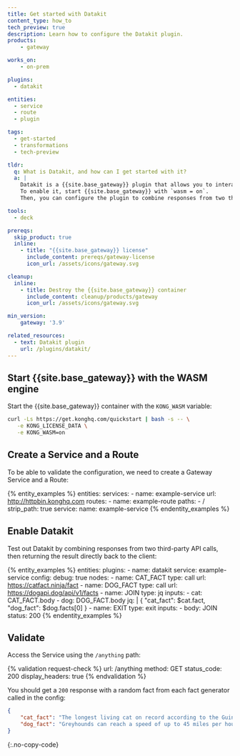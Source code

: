 ```yaml
---
title: Get started with Datakit
content_type: how_to
tech_preview: true
description: Learn how to configure the Datakit plugin.
products:
    - gateway

works_on:
    - on-prem

plugins:
  - datakit

entities: 
  - service
  - route
  - plugin

tags:
  - get-started
  - transformations
  - tech-preview

tldr: 
  q: What is Datakit, and how can I get started with it?
  a: |
    Datakit is a {{site.base_gateway}} plugin that allows you to interact with third-party APIs.
    To enable it, start {{site.base_gateway}} with `wasm = on`. 
    Then, you can configure the plugin to combine responses from two third-party API calls and return directly to the client.

tools:
  - deck

prereqs:
  skip_product: true
  inline:
    - title: "{{site.base_gateway}} license"
      include_content: prereqs/gateway-license
      icon_url: /assets/icons/gateway.svg

cleanup:
  inline:
    - title: Destroy the {{site.base_gateway}} container
      include_content: cleanup/products/gateway
      icon_url: /assets/icons/gateway.svg

min_version:
    gateway: '3.9'

related_resources:
  - text: Datakit plugin
    url: /plugins/datakit/
---
```


## Start {{site.base_gateway}} with the WASM engine

Start the {{site.base_gateway}} container with the `KONG_WASM` variable:

```sh
curl -Ls https://get.konghq.com/quickstart | bash -s -- \
   -e KONG_LICENSE_DATA \
   -e KONG_WASM=on
```

## Create a Service and a Route

To be able to validate the configuration, we need to create a Gateway Service and a Route:

<!--vale off -->
{% entity_examples %}
entities:
  services:
    - name: example-service
      url: http://httpbin.konghq.com
  routes:
    - name: example-route
      paths:
        - /
      strip_path: true
      service: 
        name: example-service
{% endentity_examples %}
<!--vale on -->

## Enable Datakit

Test out Datakit by combining responses from two third-party API calls, then returning the result directly back to the client:

<!--vale off -->
{% entity_examples %}
entities:
  plugins:
    - name: datakit
      service: example-service
      config:
        debug: true
        nodes:
        - name: CAT_FACT
          type: call
          url: https://catfact.ninja/fact
        - name: DOG_FACT
          type: call
          url: https://dogapi.dog/api/v1/facts
        - name: JOIN
          type: jq
          inputs:
          - cat: CAT_FACT.body
          - dog: DOG_FACT.body
          jq: |
            {
              "cat_fact": $cat.fact,
              "dog_fact": $dog.facts[0]
            }
        - name: EXIT
          type: exit
          inputs:
          - body: JOIN
          status: 200
{% endentity_examples %}
<!--vale on -->

## Validate

Access the Service using the `/anything` path:

{% validation request-check %}
url: /anything
method: GET
status_code: 200
display_headers: true
{% endvalidation %}

You should get a `200` response with a random fact from each fact generator called in the config:

```json
{
    "cat_fact": "The longest living cat on record according to the Guinness Book belongs to the late Creme Puff of Austin, Texas who lived to the ripe old age of 38 years and 3 days!",
    "dog_fact": "Greyhounds can reach a speed of up to 45 miles per hour."
}
```
{:.no-copy-code}